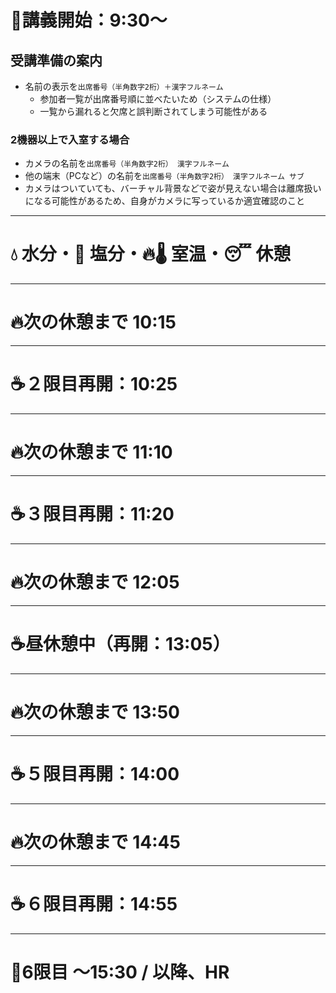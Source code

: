 # 📖講義開始：9:30〜
## 受講準備の案内
- 名前の表示を`出席番号（半角数字2桁）＋漢字フルネーム`
  - 参加者一覧が出席番号順に並べたいため（システムの仕様）
  - 一覧から漏れると欠席と誤判断されてしまう可能性がある

### 2機器以上で入室する場合
- カメラの名前を`出席番号（半角数字2桁） 漢字フルネーム`
- 他の端末（PCなど）の名前を`出席番号（半角数字2桁） 漢字フルネーム サブ`
- カメラはついていても、バーチャル背景などで姿が見えない場合は離席扱いになる可能性があるため、自身がカメラに写っているか適宜確認のこと

---

# 💧 水分・🧂 塩分・🔥🌡️ 室温・😴 休憩

---

# 🔥次の休憩まで 10:15

---

# ☕２限目再開：10:25

---

# 🔥次の休憩まで 11:10

---

# ☕３限目再開：11:20

---

# 🔥次の休憩まで 12:05

---

# ☕昼休憩中（再開：13:05）

---

# 🔥次の休憩まで 13:50

---

# ☕５限目再開：14:00

---

# 🔥次の休憩まで 14:45

---

# ☕６限目再開：14:55

---

# 📖6限目 ～15:30 / 以降、HR

